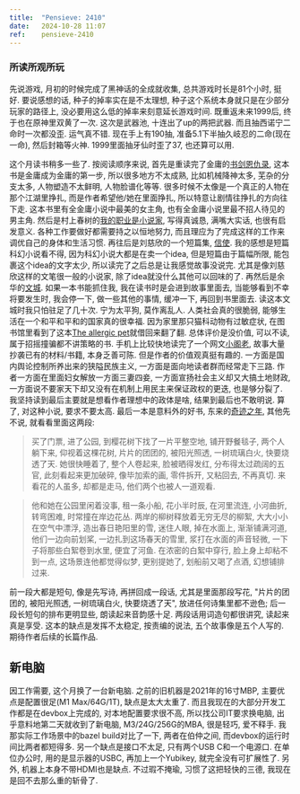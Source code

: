 ```yaml
---
title:  "Pensieve: 2410"
date:   2024-10-28 11:07
ref:    pensieve-2410
---
```



### 所读所观所玩

先说游戏, 月初的时候完成了黑神话的全成就收集, 总共游戏时长是81个小时, 挺好. 要说感想的话, 种子的掉率实在是不太理想, 种子这个系统本身就只是在少部分玩家的路径上, 没必要用这么低的掉率来刻意延长游戏时间. 既重返未来1999后, 终于也在原神里双黄了一次. 这次是武器池, 十连出了up的两把武器. 而且抽西诺宁二命时一次都没歪. 运气真不错. 现在手上有190抽, 准备5.1下半抽久岐忍的二命(现在一命), 然后封箱等火神. 1999里面抽牙仙时歪了37, 也还算可以用.

这个月读书稍多一些了. 按阅读顺序来说, 首先是重读完了金庸的[书剑恩仇录](https://book.douban.com/subject/1442037/), 这本书是金庸成为金庸的第一步, 所以很多地方不太成熟, 比如机械降神太多, 芜杂的分支太多, 人物塑造不太鲜明, 人物脸谱化等等. 很多时候不太像是一个真正的人物在那个江湖里挣扎, 而是作者希望他/她在里面挣扎, 所以特意让剧情往挣扎的方向往下走. 这本书里有全金庸小说中最美的女主角, 也有全金庸小说里最不招人待见的男主角. 然后是村上春树的[我的职业是小说家](https://book.douban.com/subject/26889236/), 写得真诚恳, 满嘴大实话, 也很有启发意义. 各种工作要做好都需要持之以恒地努力, 而且理应为了完成这样的工作来调优自己的身体和生活习惯. 再往后是刘慈欣的一个短篇集, [信使](https://book.douban.com/subject/26892734/). 我的感想是短篇科幻小说看不得, 因为科幻小说大都是在卖一个idea, 但是短篇由于篇幅所限, 能包裹这个idea的文字太少, 所以读完了之后总是让我感觉故事没说完. 尤其是像刘慈欣这样的文笔很一般的小说家, 除了idea就没什么其他可以回味的了. 再然后是余华的[文城](https://book.douban.com/subject/35335514/). 如果一本书能抓住我, 我在读书时是会进到故事里面去, 当能够看到不幸将要发生时, 我会停一下, 做一些其他的事情, 缓冲一下, 再回到书里面去. 读这本文城时我只怕驻足了几十次. 宁为太平狗, 莫作离乱人. 人类社会真的很脆弱, 能够生活在一个和平和平和的国家真的很幸福. 因为家里那只猫科动物有过敏症状, 在图书馆里看到了这本[The allergic pet](https://www.goodreads.com/book/show/40887361-the-allergic-pet)就借回来翻了翻. 总体评价是没价值, 可以不读, 属于招摇撞骗都不讲策略的书. 手机上比较快地读完了一个网文[小阁老](https://book.douban.com/subject/35757051/), 故事大量抄袭已有的材料/书籍, 本身乏善可陈. 但是作者的价值观真挺有趣的. 一方面是国内舆论控制所养出来的狭隘民族主义, 一方面是面向地读者群而经常走下三路. 作者一方面在里面妇女解放一方面三妻四妾, 一方面宣扬社会主义却又大搞土地财政, 一方面说不要家天下却又没有在机制上用民主来保证政权的更迭, 也是够分裂了. 我坚持读到最后主要就是想看作者理想中的政体是啥, 结果到最后也不敢明说. 算了, 对这种小说, 要求不要太高. 最后一本是意料外的好书, 东来的[奇迹之年](https://book.douban.com/subject/35291242/), 其他先不说, 就看看里面这两段:

> 买了门票, 进了公园, 到樱花树下找了一片平整空地, 铺开野餐毯子, 两个人躺下来, 仰视着这棵花树, 片片的团团的, 被阳光照透, 一树琉璃白火, 快要烧透了天. 她很快睡着了, 整个人卷起来, 脸被晒得发红, 分布得太过疏阔的五官, 此刻看起来更加破碎, 像毕加索的画, 零件拆开, 又粘回去, 不再真切. 来看花的人虽多, 却都是走马, 他们两个也被人一道观看.

> 他和她在公园里闲着没事, 租一条小船, 花小半时辰, 在河里流连, 小河曲折, 转弯困难, 时常撞在岸边花丛. 两岸的柳树释放着无穷无尽的柳絮, 大大小小在空气中漂浮, 造出春日艳阳里的雪, 迷住人眼, 掉在水面上, 渐渐铺满河道, 他们一边向前划桨, 一边扎到这场春天的雪里, 浆打在水面的声音轻微, 一下子将那些白絮卷到水里, 便宜了河鱼. 在浓密的白絮中穿行, 脸上身上却粘不到一点, 这场景连他都觉得似梦, 更别提她了, 划船前又喝了点酒, 幻想铺排过来.

前一段大都是短句, 像是先写诗, 再拼回成一段话, 尤其是里面那段写花, "片片的团团的, 被阳光照透, 一树琉璃白火, 快要烧透了天", 放进任何诗集里都不逊色; 后一段长短句的排布更明显些, 朗读起来音韵感十足. 两段话用词造句都很讲究, 读起来真是享受. 这本的缺点是发挥不太稳定, 按责编的说法, 五个故事像是五个人写的. 期待作者后续的长篇作品.

## 新电脑

因工作需要, 这个月换了一台新电脑. 之前的旧机器是2021年的16寸MBP, 主要优点是配置很足(M1 Max/64G/1T), 缺点是太大太重了. 而且我现在的大部分开发工作都是在devbox上完成的, 对本地配置要求很不高, 所以找公司IT要求换电脑, 出乎意料地第二天就收到了新电脑, M3/24G/256G的MBA, 很是轻巧, 爱不释手. 我那实际工作场景中的bazel build对比了一下, 两者在伯仲之间, 而devbox的运行时间比两者都短得多. 另一个缺点是接口不太足, 只有两个USB C和一个电源口. 在单位办公时, 用的是显示器的USBC, 再加上一个Yubikey, 就完全没有可扩展性了. 另外, 机器上本身不带HDMI也是缺点. 不过瑕不掩瑜, 习惯了这把轻快的三德, 我现在是回不去那么重的斩骨了.
